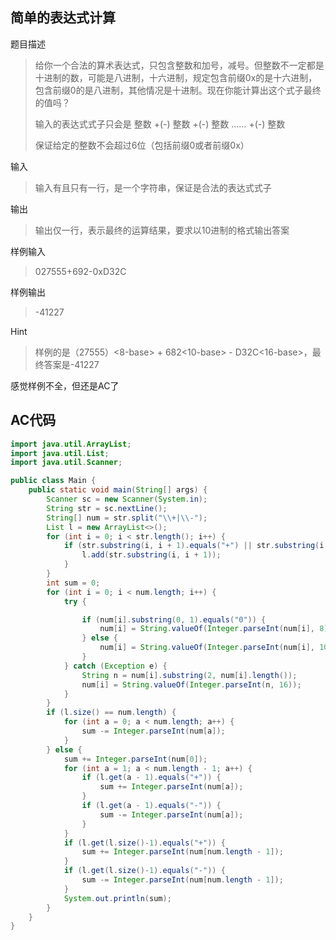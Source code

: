## 简单的表达式计算

题目描述

>给你一个合法的算术表达式，只包含整数和加号，减号。但整数不一定都是十进制的数，可能是八进制，十六进制，规定包含前缀0x的是十六进制，包含前缀0的是八进制，其他情况是十进制。现在你能计算出这个式子最终的值吗？
>
>输入的表达式式子只会是 整数 +(-) 整数 +(-) 整数 …… +(-) 整数
>
>保证给定的整数不会超过6位（包括前缀0或者前缀0x）

输入

>输入有且只有一行，是一个字符串，保证是合法的表达式式子

输出

>输出仅一行，表示最终的运算结果，要求以10进制的格式输出答案

样例输入

>027555+692-0xD32C

样例输出

>-41227

Hint

>样例的是（27555）<8-base> + 682<10-base> - D32C<16-base>，最终答案是-41227

感觉样例不全，但还是AC了

## AC代码

```java
import java.util.ArrayList;
import java.util.List;
import java.util.Scanner;

public class Main {
    public static void main(String[] args) {
        Scanner sc = new Scanner(System.in);
        String str = sc.nextLine();
        String[] num = str.split("\\+|\\-");
        List l = new ArrayList<>();
        for (int i = 0; i < str.length(); i++) {
            if (str.substring(i, i + 1).equals("+") || str.substring(i, i + 1).equals("-")) {
                l.add(str.substring(i, i + 1));
            }
        }
        int sum = 0;
        for (int i = 0; i < num.length; i++) {
            try {

                if (num[i].substring(0, 1).equals("0")) {
                    num[i] = String.valueOf(Integer.parseInt(num[i], 8));
                } else {
                    num[i] = String.valueOf(Integer.parseInt(num[i], 10));
                }
            } catch (Exception e) {
                String n = num[i].substring(2, num[i].length());
                num[i] = String.valueOf(Integer.parseInt(n, 16));
            }
        }
        if (l.size() == num.length) {
            for (int a = 0; a < num.length; a++) {
                sum -= Integer.parseInt(num[a]);
            }
        } else {
            sum += Integer.parseInt(num[0]);
            for (int a = 1; a < num.length - 1; a++) {
                if (l.get(a - 1).equals("+")) {
                    sum += Integer.parseInt(num[a]);
                }
                if (l.get(a - 1).equals("-")) {
                    sum -= Integer.parseInt(num[a]);
                }
            }
            if (l.get(l.size()-1).equals("+")) {
                sum += Integer.parseInt(num[num.length - 1]);
            }
            if (l.get(l.size()-1).equals("-")) {
                sum -= Integer.parseInt(num[num.length - 1]);
            }
            System.out.println(sum);
        }
    }
}

```